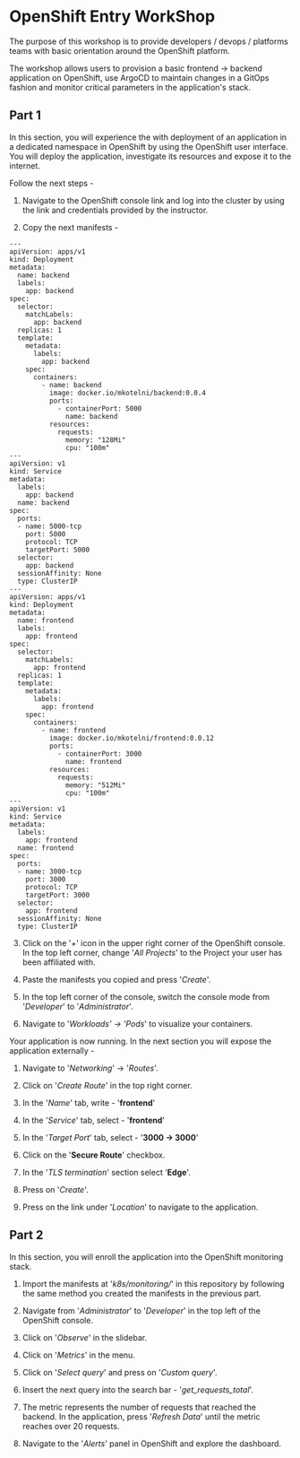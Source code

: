 # OpenShift Entry WorkShop

The purpose of this workshop is to provide developers / devops / platforms teams with basic orientation around the OpenShift platform.

The workshop allows users to provision a basic frontend -> backend application on OpenShift, use ArgoCD to maintain changes in a GitOps fashion and monitor critical parameters in the application's stack.

## Part 1

In this section, you will experience the with deployment of an application in a dedicated namespace in OpenShift by using the OpenShift user interface. You will deploy the application, investigate its resources and expose it to the internet.

Follow the next steps -

1. Navigate to the OpenShift console link and log into the cluster by using the link and credentials provided by the instructor.

2. Copy the next manifests -

```
---
apiVersion: apps/v1
kind: Deployment
metadata:
  name: backend
  labels:
    app: backend
spec:
  selector:
    matchLabels:
      app: backend
  replicas: 1
  template:
    metadata:
      labels:
        app: backend
    spec:
      containers:
        - name: backend
          image: docker.io/mkotelni/backend:0.0.4
          ports:
            - containerPort: 5000
              name: backend
          resources:
            requests:
              memory: "128Mi"
              cpu: "100m"
---
apiVersion: v1
kind: Service
metadata:
  labels:
    app: backend
  name: backend
spec:
  ports:
  - name: 5000-tcp
    port: 5000
    protocol: TCP
    targetPort: 5000
  selector:
    app: backend
  sessionAffinity: None
  type: ClusterIP
---
apiVersion: apps/v1
kind: Deployment
metadata:
  name: frontend
  labels:
    app: frontend
spec:
  selector:
    matchLabels:
      app: frontend
  replicas: 1
  template:
    metadata:
      labels:
        app: frontend
    spec:
      containers:
        - name: frontend
          image: docker.io/mkotelni/frontend:0.0.12
          ports:
            - containerPort: 3000
              name: frontend
          resources:
            requests:
              memory: "512Mi"
              cpu: "100m"
---
apiVersion: v1
kind: Service
metadata:
  labels:
    app: frontend
  name: frontend
spec:
  ports:
  - name: 3000-tcp
    port: 3000
    protocol: TCP
    targetPort: 3000
  selector:
    app: frontend
  sessionAffinity: None
  type: ClusterIP
```

3. Click on the '_+_' icon in the upper right corner of the OpenShift console. In the top left corner, change '_All Projects_' to the Project your user has been affiliated with.

4. Paste the manifests you copied and press '_Create_'.

5. In the top left corner of the console, switch the console mode from '_Developer_' to '_Administrator_'.

6. Navigate to '_Workloads' -> 'Pods_' to visualize your containers.

Your application is now running. In the next section you will expose the application externally -

1. Navigate to '_Networking_' -> '_Routes_'.

2. Click on '_Create Route_' in the top right corner.

3. In the '_Name_' tab, write - '__frontend__'

4. In the '_Service_' tab, select - '__frontend__'

5. In the '_Target Port_' tab, select - '__3000 -> 3000__'

6. Click on the '__Secure Route__' checkbox.

7. In the '_TLS termination_' section select '__Edge__'.

8. Press on '_Create_'.

9. Press on the link under '_Location_' to navigate to the application.

## Part 2

In this section, you will enroll the application into the OpenShift monitoring stack.

1. Import the manifests at '_k8s/monitoring/_' in this repository by following the same method you created the manifests in the previous part.

2. Navigate from '_Administrator_' to '_Developer_' in the top left of the OpenShift console.

3. Click on '_Observe_' in the slidebar.

4. Click on '_Metrics_' in the menu.

5. Click on '_Select query_' and press on '_Custom query_'.

6. Insert the next query into the search bar - '_get_requests_total_'.

7. The metric represents the number of requests that reached the backend. In the application, press '_Refresh Data_' until the metric reaches over 20 requests.

8. Navigate to the '_Alerts_' panel in OpenShift and explore the dashboard.
